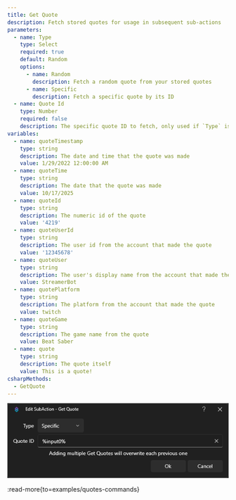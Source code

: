 ```yaml
---
title: Get Quote
description: Fetch stored quotes for usage in subsequent sub-actions
parameters:
  - name: Type
    type: Select
    required: true
    default: Random
    options:
      - name: Random
        description: Fetch a random quote from your stored quotes
      - name: Specific
        description: Fetch a specific quote by its ID
  - name: Quote Id
    type: Number
    required: false
    description: The specific quote ID to fetch, only used if `Type` is set to `Specific`
variables:
  - name: quoteTimestamp
    type: string
    description: The date and time that the quote was made
    value: 1/29/2022 12:00:00 AM
  - name: quoteTime
    type: string
    description: The date that the quote was made
    value: 10/17/2025
  - name: quoteId
    type: string
    description: The numeric id of the quote
    value: '4219'
  - name: quoteUserId
    type: string
    description: The user id from the account that made the quote
    value: '12345678'
  - name: quoteUser
    type: string
    description: The user's display name from the account that made the quote
    value: StreamerBot
  - name: quotePlatform
    type: string
    description: The platform from the account that made the quote
    value: twitch
  - name: quoteGame
    type: string
    description: The game name from the quote
    value: Beat Saber
  - name: quote
    type: string
    description: The quote itself
    value: This is a quote!
csharpMethods:
  - GetQuote
---
```


![Get Quote Sub-Action](assets/get-quote.png)

:read-more{to=examples/quotes-commands}
